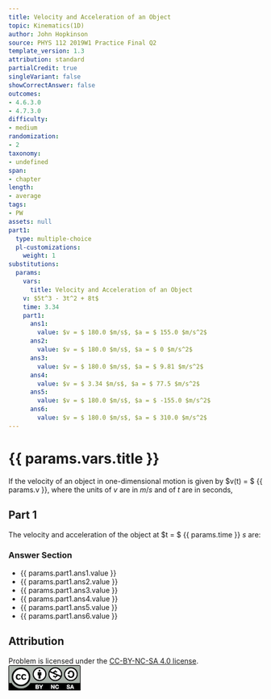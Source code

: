 ```yaml
---
title: Velocity and Acceleration of an Object
topic: Kinematics(1D)
author: John Hopkinson
source: PHYS 112 2019W1 Practice Final Q2
template_version: 1.3
attribution: standard
partialCredit: true
singleVariant: false
showCorrectAnswer: false
outcomes:
- 4.6.3.0
- 4.7.3.0
difficulty:
- medium
randomization:
- 2
taxonomy:
- undefined
span:
- chapter
length:
- average
tags:
- PW
assets: null
part1:
  type: multiple-choice
  pl-customizations:
    weight: 1
substitutions:
  params:
    vars:
      title: Velocity and Acceleration of an Object
    v: $5t^3 - 3t^2 + 8t$
    time: 3.34
    part1:
      ans1:
        value: $v = $ 180.0 $m/s$, $a = $ 155.0 $m/s^2$
      ans2:
        value: $v = $ 180.0 $m/s$, $a = $ 0 $m/s^2$
      ans3:
        value: $v = $ 180.0 $m/s$, $a = $ 9.81 $m/s^2$
      ans4:
        value: $v = $ 3.34 $m/s$, $a = $ 77.5 $m/s^2$
      ans5:
        value: $v = $ 180.0 $m/s$, $a = $ -155.0 $m/s^2$
      ans6:
        value: $v = $ 180.0 $m/s$, $a = $ 310.0 $m/s^2$
---
```

# {{ params.vars.title }}
If the velocity of an object in one-dimensional motion is given by $v(t) = $ {{ params.v }}, where the units of $v$ are in $m/s$ and of $t$ are in seconds,

## Part 1

The velocity and acceleration of the object at $t = $ {{ params.time }} $s$ are:

### Answer Section

- {{ params.part1.ans1.value }}
- {{ params.part1.ans2.value }}
- {{ params.part1.ans3.value }}
- {{ params.part1.ans4.value }}
- {{ params.part1.ans5.value }}
- {{ params.part1.ans6.value }}

## Attribution

Problem is licensed under the [CC-BY-NC-SA 4.0 license](https://creativecommons.org/licenses/by-nc-sa/4.0/).<br> ![The Creative Commons 4.0 license requiring attribution-BY, non-commercial-NC, and share-alike-SA license.](https://raw.githubusercontent.com/firasm/bits/master/by-nc-sa.png)